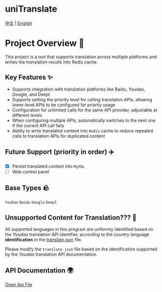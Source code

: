 # uniTranslate

[中文](./README.md) | [English](./README_EN.md)

# Project Overview 📒
This project is a tool that supports translation across multiple platforms and writes the translation results into Redis cache.

## Key Features ✨
- Supports integration with translation platforms like Baidu, Youdao, Google, and Deepl
- Supports setting the priority level for calling translation APIs, allowing lower-level APIs to be configured for priority usage
- Configuration for unlimited calls for the same API provider, adjustable at different levels
- When configuring multiple APIs, automatically switches to the next one if the current API call fails
- Ability to write translated content into `Redis` cache to reduce repeated calls to translation APIs for duplicated content

## Future Support (priority in order) ✈️
- [x] Persist translated content into `MySQL`
- [ ] Web control panel

## Base Types 🪨
`YouDao` `Baidu` `Google` `Deepl`

## Unsupported Content for Translation??? 🤔
All supported languages in this program are uniformly identified based on the _Youdao_ translation API identifier, according to the country language **identification** in the [translate.json](./translate.json) file.

Please modify the `translate.json` file based on the identification supported by the _Youdao_ translation API documentation.

## API Documentation 🌍
[Open Api File](./uniTranslate%20(Unified%20Translation).openapi.json)